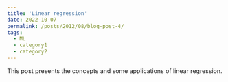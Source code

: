 ```yaml
---
title: 'Linear regression'
date: 2022-10-07
permalink: /posts/2012/08/blog-post-4/
tags:
  - ML
  - category1
  - category2
---
```


This post presents the concepts and some applications of linear regression.